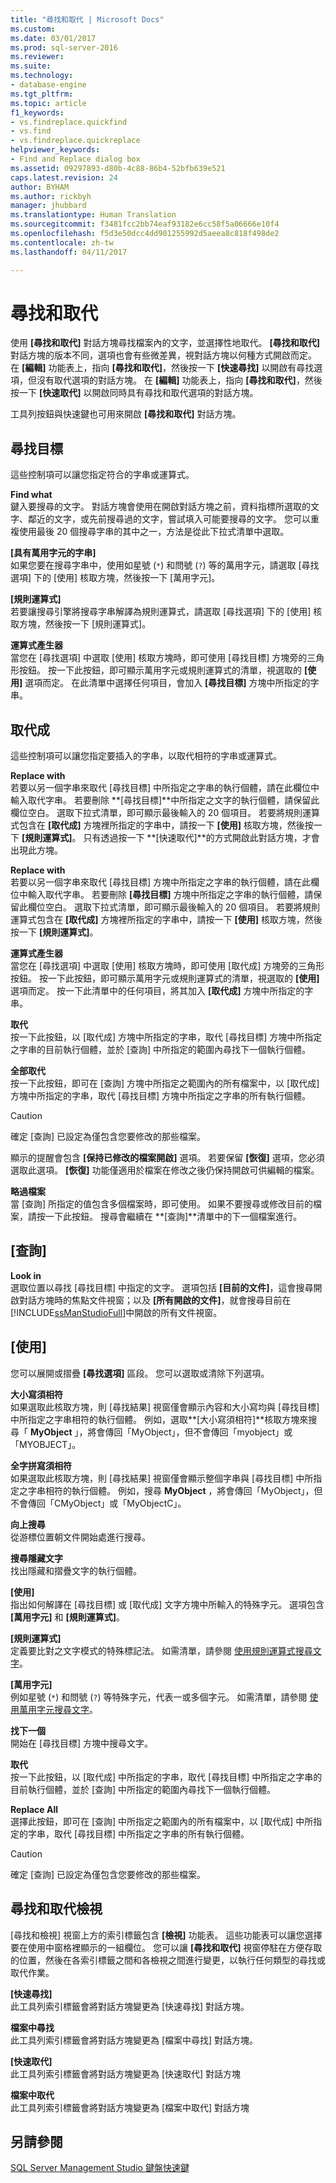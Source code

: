 ```yaml
---
title: "尋找和取代 | Microsoft Docs"
ms.custom: 
ms.date: 03/01/2017
ms.prod: sql-server-2016
ms.reviewer: 
ms.suite: 
ms.technology:
- database-engine
ms.tgt_pltfrm: 
ms.topic: article
f1_keywords:
- vs.findreplace.quickfind
- vs.find
- vs.findreplace.quickreplace
helpviewer_keywords:
- Find and Replace dialog box
ms.assetid: 09297893-d80b-4c88-86b4-52bfb639e521
caps.latest.revision: 24
author: BYHAM
ms.author: rickbyh
manager: jhubbard
ms.translationtype: Human Translation
ms.sourcegitcommit: f3481fcc2bb74eaf93182e6cc58f5a06666e10f4
ms.openlocfilehash: f5d3e50dcc4dd901255992d5aeea8c818f498de2
ms.contentlocale: zh-tw
ms.lasthandoff: 04/11/2017

---
```

# <a name="find-and-replace"></a>尋找和取代
  使用 **[尋找和取代]** 對話方塊尋找檔案內的文字，並選擇性地取代。 **[尋找和取代]** 對話方塊的版本不同，選項也會有些微差異，視對話方塊以何種方式開啟而定。 在 **[編輯]** 功能表上，指向 **[尋找和取代]**，然後按一下 **[快速尋找]** 以開啟有尋找選項，但沒有取代選項的對話方塊。 在 **[編輯]** 功能表上，指向 **[尋找和取代]**，然後按一下 **[快速取代]** 以開啟同時具有尋找和取代選項的對話方塊。  
  
 工具列按鈕與快速鍵也可用來開啟 **[尋找和取代]** 對話方塊。  
  
## <a name="find-what"></a>尋找目標  
 這些控制項可以讓您指定符合的字串或運算式。  
  
 **Find what**  
 鍵入要搜尋的文字。 對話方塊會使用在開啟對話方塊之前，資料指標所選取的文字、鄰近的文字，或先前搜尋過的文字，嘗試填入可能要搜尋的文字。 您可以重複使用最後 20 個搜尋字串的其中之一，方法是從此下拉式清單中選取。  
  
 **[具有萬用字元的字串]**  
 如果您要在搜尋字串中，使用如星號 (`*`) 和問號 (`?`) 等的萬用字元，請選取 [尋找選項] 下的 [使用] 核取方塊，然後按一下 [萬用字元]。  
  
 **[規則運算式]**  
 若要讓搜尋引擎將搜尋字串解譯為規則運算式，請選取 [尋找選項] 下的 [使用] 核取方塊，然後按一下 [規則運算式]。  
  
 **運算式產生器**  
 當您在 [尋找選項] 中選取 [使用] 核取方塊時，即可使用 [尋找目標] 方塊旁的三角形按鈕。 按一下此按鈕，即可顯示萬用字元或規則運算式的清單，視選取的 **[使用]** 選項而定。 在此清單中選擇任何項目，會加入 **[尋找目標]** 方塊中所指定的字串。  
  
## <a name="replace-with"></a>取代成  
 這些控制項可以讓您指定要插入的字串，以取代相符的字串或運算式。  
  
 **Replace with**  
 若要以另一個字串來取代 [尋找目標] 中所指定之字串的執行個體，請在此欄位中輸入取代字串。 若要刪除 **[尋找目標]**中所指定之文字的執行個體，請保留此欄位空白。 選取下拉式清單，即可顯示最後輸入的 20 個項目。 若要將規則運算式包含在 **[取代成]** 方塊裡所指定的字串中，請按一下 **[使用]** 核取方塊，然後按一下 **[規則運算式]**。 只有透過按一下 **[快速取代]**的方式開啟此對話方塊，才會出現此方塊。  
  
 **Replace with**  
 若要以另一個字串來取代 [尋找目標] 方塊中所指定之字串的執行個體，請在此欄位中輸入取代字串。 若要刪除 **[尋找目標]** 方塊中所指定之字串的執行個體，請保留此欄位空白。 選取下拉式清單，即可顯示最後輸入的 20 個項目。 若要將規則運算式包含在 **[取代成]** 方塊裡所指定的字串中，請按一下 **[使用]** 核取方塊，然後按一下 **[規則運算式]**。  
  
 **運算式產生器**  
 當您在 [尋找選項] 中選取 [使用] 核取方塊時，即可使用 [取代成] 方塊旁的三角形按鈕。 按一下此按鈕，即可顯示萬用字元或規則運算式的清單，視選取的 **[使用]** 選項而定。 按一下此清單中的任何項目，將其加入 **[取代成]** 方塊中所指定的字串。  
  
 **取代**  
 按一下此按鈕，以 [取代成] 方塊中所指定的字串，取代 [尋找目標] 方塊中所指定之字串的目前執行個體，並於 [查詢] 中所指定的範圍內尋找下一個執行個體。  
  
 **全部取代**  
 按一下此按鈕，即可在 [查詢] 方塊中所指定之範圍內的所有檔案中，以 [取代成] 方塊中所指定的字串，取代 [尋找目標] 方塊中所指定之字串的所有執行個體。  
  
> [!CAUTION]  
>  確定 [查詢] 已設定為僅包含您要修改的那些檔案。  
  
 顯示的提醒會包含 **[保持已修改的檔案開啟]** 選項。 若要保留 **[恢復]** 選項，您必須選取此選項。 **[恢復]** 功能僅適用於檔案在修改之後仍保持開啟可供編輯的檔案。  
  
 **略過檔案**  
 當 [查詢] 所指定的值包含多個檔案時，即可使用。 如果不要搜尋或修改目前的檔案，請按一下此按鈕。 搜尋會繼續在 **[查詢]**清單中的下一個檔案進行。  
  
## <a name="look-in"></a>[查詢]  
 **Look in**  
 選取位置以尋找 [尋找目標] 中指定的文字。 選項包括 **[目前的文件]**，這會搜尋開啟對話方塊時的焦點文件視窗；以及 **[所有開啟的文件]**，就會搜尋目前在 [!INCLUDE[ssManStudioFull](../../includes/ssmanstudiofull-md.md)]中開啟的所有文件視窗。  
  
## <a name="find-options"></a>[使用]  
 您可以展開或摺疊 **[尋找選項]** 區段。 您可以選取或清除下列選項。  
  
 **大小寫須相符**  
 如果選取此核取方塊，則 [尋找結果] 視窗僅會顯示內容和大小寫均與 [尋找目標] 中所指定之字串相符的執行個體。 例如，選取**[大小寫須相符]**核取方塊來搜尋「 **MyObject** 」，將會傳回「MyObject」，但不會傳回「myobject」或「MYOBJECT」。  
  
 **全字拼寫須相符**  
 如果選取此核取方塊，則 [尋找結果] 視窗僅會顯示整個字串與 [尋找目標] 中所指定之字串相符的執行個體。 例如，搜尋 **MyObject** ，將會傳回「MyObject」，但不會傳回「CMyObject」或「MyObjectC」。  
  
 **向上搜尋**  
 從游標位置朝文件開始處進行搜尋。  
  
 **搜尋隱藏文字**  
 找出隱藏和摺疊文字的執行個體。  
  
 **[使用]**  
 指出如何解譯在 [尋找目標] 或 [取代成] 文字方塊中所輸入的特殊字元。 選項包含 **[萬用字元]** 和 **[規則運算式]**。  
  
 **[規則運算式]**  
 定義要比對之文字模式的特殊標記法。 如需清單，請參閱 [使用規則運算式搜尋文字](../../relational-databases/scripting/search-text-with-regular-expressions.md)。  
  
 **[萬用字元]**  
 例如星號 (`*`) 和問號 (`?`) 等特殊字元，代表一或多個字元。 如需清單，請參閱 [使用萬用字元搜尋文字](../../relational-databases/scripting/search-text-with-wildcards.md)。  
  
 **找下一個**  
 開始在 [尋找目標] 方塊中搜尋文字。  
  
 **取代**  
 按一下此按鈕，以 [取代成] 中所指定的字串，取代 [尋找目標] 中所指定之字串的目前執行個體，並於 [查詢] 中所指定的範圍內尋找下一個執行個體。  
  
 **Replace All**  
 選擇此按鈕，即可在 [查詢] 中所指定之範圍內的所有檔案中，以 [取代成] 中所指定的字串，取代 [尋找目標] 中所指定之字串的所有執行個體。  
  
> [!CAUTION]  
>  確定 [查詢] 已設定為僅包含您要修改的那些檔案。  
  
## <a name="find-and-replace-views"></a>尋找和取代檢視  
 [尋找和檢視] 視窗上方的索引標籤包含 **[檢視]** 功能表。 這些功能表可以讓您選擇要在使用中窗格裡顯示的一組欄位。 您可以讓 **[尋找和取代]** 視窗停駐在方便存取的位置，然後在各索引標籤之間和各檢視之間進行變更，以執行任何類型的尋找或取代作業。  
  
 **[快速尋找]**  
 此工具列索引標籤會將對話方塊變更為 [快速尋找] 對話方塊。  
  
 **檔案中尋找**  
 此工具列索引標籤會將對話方塊變更為 [檔案中尋找] 對話方塊。  
  
 **[快速取代]**  
 此工具列索引標籤會將對話方塊變更為 [快速取代] 對話方塊  
  
 **檔案中取代**  
 此工具列索引標籤會將對話方塊變更為 [檔案中取代] 對話方塊  
  
## <a name="see-also"></a>另請參閱  
 [SQL Server Management Studio 鍵盤快速鍵](../../tools/sql-server-management-studio/sql-server-management-studio-keyboard-shortcuts.md)  
  
  
